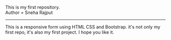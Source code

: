 This is my first repository.
<br>
Author = Sneha Rajput
<hr>
This is a responsive form using HTML CSS and Bootstrap. it's not only my first repo, it's also my first project. I hope you like it. 
